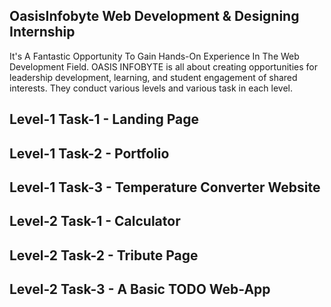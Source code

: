 ## OasisInfobyte Web Development & Designing Internship
It's A Fantastic Opportunity To Gain Hands-On Experience In The Web Development Field. OASIS INFOBYTE is all about creating opportunities for leadership development, learning, and student engagement of shared interests. They conduct various levels and various task in each level.

## Level-1 Task-1 - Landing Page <a href="" rel="nofollow"></a>
## Level-1 Task-2 - Portfolio <a href="" rel="nofollow"></a>
## Level-1 Task-3 - Temperature Converter Website <a href="" rel="nofollow"></a>
## Level-2 Task-1 - Calculator <a href="" rel="nofollow"></a>
## Level-2 Task-2 - Tribute Page <a href="" rel="nofollow"></a>
## Level-2 Task-3 - A Basic TODO Web-App <a href="" rel="nofollow"></a>



